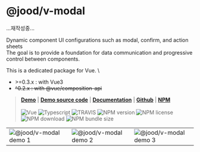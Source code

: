 # @jood/v-modal

...재작성중...

Dynamic component UI configurations such as modal, confirm, and action sheets \
The goal is to provide a foundation for data communication and progressive control between components.

This is a dedicated package for Vue. \

- \>=0.3.x : with Vue3
- ~~^0.2.x : with @vue/composition-api~~

> **[Demo](https://molgga.github.io/jood-v-modal)** |
> **[Demo source code](https://github.com/molgga/jood-v-modal/tree/master/packages/dev/src/components/demo)** |
> **[Documentation](https://molgga.github.io/jood-v-modal/documents)** | **[Github](https://github.com/molgga/jood-v-modal)** |
> **[NPM](https://www.npmjs.com/package/@jood/v-modal)** \
> \
> ![Vue](https://img.shields.io/static/v1.svg?label=&style=flat-square&logoColor=white&color=4fc08d&logo=vue.js&message=Vue)
> ![Typescript](https://img.shields.io/static/v1.svg?label=&style=flat-square&logoColor=white&color=3178c6&logo=typescript&message=Typescript)
> ![TRAVIS](https://travis-ci.org/molgga/jood-v-modal.svg?branch=master) ![NPM version](https://img.shields.io/npm/v/@jood/v-modal.svg)
> ![NPM license](https://img.shields.io/npm/l/@jood/v-modal) ![NPM download](https://img.shields.io/npm/dt/@jood/v-modal)
> ![NPM bundle size](https://img.shields.io/bundlephobia/min/@jood/v-modal)

<table style="table-layout: fixed; overflow-wrap: break-word;">
  <tbody>
    <tr>
      <td>
        <img src="https://user-images.githubusercontent.com/2731262/90951042-02b50f80-e492-11ea-9290-d0b3ac1ce10e.gif" alt="@jood/v-modal demo 1" style="max-width: 100%;" />
      </td>
      <td>
        <img src="https://user-images.githubusercontent.com/2731262/90951211-bec30a00-e493-11ea-88c2-31f3222abad0.gif" alt="@jood/v-modal demo 2" style="max-width: 100%;" />
      </td>
      <td>
        <img src="https://user-images.githubusercontent.com/2731262/90951214-c2569100-e493-11ea-8503-ea700f5c48fb.gif" alt="@jood/v-modal demo 3" style="max-width: 100%;" />
      </td>
    </tr>
  </tbody>
</table>

